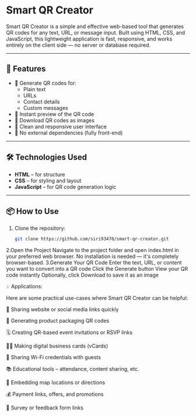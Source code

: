 # Smart QR Creator

Smart QR Creator is a simple and effective web-based tool that generates QR codes for any text, URL, or message input. Built using HTML, CSS, and JavaScript, this lightweight application is fast, responsive, and works entirely on the client side — no server or database required.

---

## 🚀 Features

- 🔹 Generate QR codes for:
  - Plain text
  - URLs
  - Contact details
  - Custom messages
- 🔹 Instant preview of the QR code
- 🔹 Download QR codes as images
- 🔹 Clean and responsive user interface
- 🔹 No external dependencies (fully front-end)

---

## 🛠 Technologies Used

- **HTML** – for structure
- **CSS** – for styling and layout
- **JavaScript** – for QR code generation logic

---

## 📦 How to Use

1. Clone the repository:
   ```bash
   git clone https://github.com/siri93470/smart-qr-creator.git
2.Open the Project
Navigate to the project folder and open index.html in your preferred web browser.
No installation is needed — it's completely browser-based.
3.Generate Your QR Code
Enter the text, URL, or content you want to convert into a QR code
Click the Generate button
View your QR code instantly
Optionally, click Download to save it as an image

💡 Applications:

Here are some practical use-cases where Smart QR Creator can be helpful:

🔗 Sharing website or social media links quickly

🧾 Generating product packaging QR codes

🗓️ Creating QR-based event invitations or RSVP links

🧑‍💼 Making digital business cards (vCards)

📶 Sharing Wi-Fi credentials with guests

📚 Educational tools – attendance, content sharing, etc.

📍 Embedding map locations or directions

💰 Payment links, offers, and promotions

📝 Survey or feedback form links
